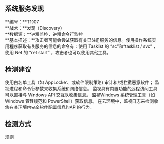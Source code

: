 ## 系统服务发现  
**编号：**T1007  
**战术：**发现（Discovery）  
**数据源：**进程监控，进程命令行监控  
**基本描述：**攻击者可能会尝试获取有关已注册服务的信息。使用操作系统实用程序获取有关服务的信息的命令有：使用 Tasklist 的 “sc”和“tasklist / svc” ，使用 Net 的 “net start” ，攻击者也可以使用其他工具。  
## 检测建议  
使用白名单工具（如 AppLocker、或软件限制策略) 审计和/或拦截恶意软件；
监视进程和命令行参数来收集系统和网络信息。
监视具有内置功能的远程访问工具可以直接与 Windows API 交互以收集信息。
监视Windows 系统管理工具（如 Windows 管理规范和 PowerShell）获取信息。
在云环境中，监视日志来检测收集有关环境内安全软件配置信息的API的行为。  
## 检测方式  
规则